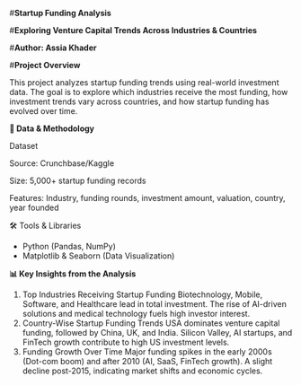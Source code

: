 #**Startup Funding Analysis**

#**Exploring Venture Capital Trends Across Industries & Countries**

#**Author: Assia Khader**

#**Project Overview**

This project analyzes startup funding trends using real-world investment data. The goal is to explore which industries receive the most funding, how investment trends vary across countries, and how startup funding has evolved over time.

**📂 Data & Methodology**

Dataset

Source: Crunchbase/Kaggle

Size: 5,000+ startup funding records

Features: Industry, funding rounds, investment amount, valuation, country, year founded

🛠 Tools & Libraries
* Python (Pandas, NumPy)
* Matplotlib & Seaborn (Data Visualization)

**📊 Key Insights from the Analysis**
1) Top Industries Receiving Startup Funding
Biotechnology, Mobile, Software, and Healthcare lead in total investment.
The rise of AI-driven solutions and medical technology fuels high investor interest.
2) Country-Wise Startup Funding Trends
USA dominates venture capital funding, followed by China, UK, and India.
Silicon Valley, AI startups, and FinTech growth contribute to high US investment levels.
3) Funding Growth Over Time
Major funding spikes in the early 2000s (Dot-com boom) and after 2010 (AI, SaaS, FinTech growth).
A slight decline post-2015, indicating market shifts and economic cycles.

